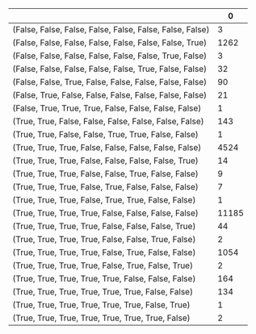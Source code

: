 |                                                          |     0 |
|----------------------------------------------------------|-------|
| (False, False, False, False, False, False, False, False) |     3 |
| (False, False, False, False, False, False, False, True)  |  1262 |
| (False, False, False, False, False, False, True, False)  |     3 |
| (False, False, False, False, False, True, False, False)  |    32 |
| (False, False, True, False, False, False, False, False)  |    90 |
| (False, True, False, False, False, False, False, False)  |    21 |
| (False, True, True, True, False, False, False, False)    |     1 |
| (True, True, False, False, False, False, False, False)   |   143 |
| (True, True, False, False, True, True, False, False)     |     1 |
| (True, True, True, False, False, False, False, False)    |  4524 |
| (True, True, True, False, False, False, False, True)     |    14 |
| (True, True, True, False, False, True, False, False)     |     9 |
| (True, True, True, False, True, False, False, False)     |     7 |
| (True, True, True, False, True, True, False, False)      |     1 |
| (True, True, True, True, False, False, False, False)     | 11185 |
| (True, True, True, True, False, False, False, True)      |    44 |
| (True, True, True, True, False, False, True, False)      |     2 |
| (True, True, True, True, False, True, False, False)      |  1054 |
| (True, True, True, True, False, True, False, True)       |     2 |
| (True, True, True, True, True, False, False, False)      |   164 |
| (True, True, True, True, True, True, False, False)       |   134 |
| (True, True, True, True, True, True, False, True)        |     1 |
| (True, True, True, True, True, True, True, False)        |     2 |